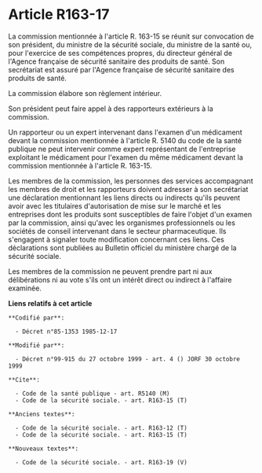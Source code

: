 # Article R163-17

La commission mentionnée à l'article R. 163-15 se réunit sur convocation de son président, du ministre de la sécurité
sociale, du ministre de la santé ou, pour l'exercice de ses compétences propres, du directeur général de l'Agence française
de sécurité sanitaire des produits de santé. Son secrétariat est assuré par l'Agence française de sécurité sanitaire des
produits de santé.

La commission élabore son règlement intérieur.

Son président peut faire appel à des rapporteurs extérieurs à la commission.

Un rapporteur ou un expert intervenant dans l'examen d'un médicament devant la commission mentionnée à l'article R. 5140 du
code de la santé publique ne peut intervenir comme expert représentant de l'entreprise exploitant le médicament pour l'examen
du même médicament devant la commission mentionnée à l'article R. 163-15.

Les membres de la commission, les personnes des services accompagnant les membres de droit et les rapporteurs doivent
adresser à son secrétariat une déclaration mentionnant les liens directs ou indirects qu'ils peuvent avoir avec les
titulaires d'autorisation de mise sur le marché et les entreprises dont les produits sont susceptibles de faire l'objet d'un
examen par la commission, ainsi qu'avec les organismes professionnels ou les sociétés de conseil intervenant dans le secteur
pharmaceutique. Ils s'engagent à signaler toute modification concernant ces liens. Ces déclarations sont publiées au Bulletin
officiel du ministère chargé de la sécurité sociale.

Les membres de la commission ne peuvent prendre part ni aux délibérations ni au vote s'ils ont un intérêt direct ou indirect
à l'affaire examinée.

**Liens relatifs à cet article**

	**Codifié par**:

	  - Décret n°85-1353 1985-12-17

	**Modifié par**:

	  - Décret n°99-915 du 27 octobre 1999 - art. 4 () JORF 30 octobre 1999

	**Cite**:

	  - Code de la santé publique - art. R5140 (M)
	  - Code de la sécurité sociale. - art. R163-15 (T)

	**Anciens textes**:

	  - Code de la sécurité sociale. - art. R163-12 (T)
	  - Code de la sécurité sociale. - art. R163-15 (T)

	**Nouveaux textes**:

	  - Code de la sécurité sociale. - art. R163-19 (V)

